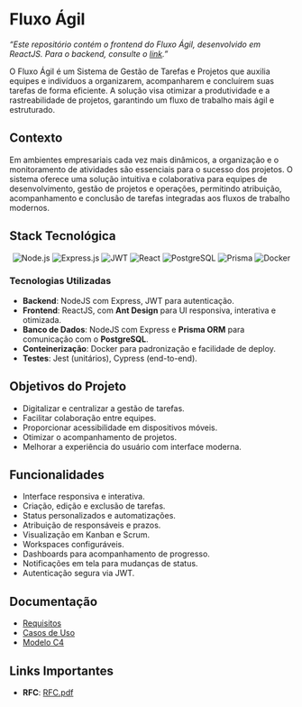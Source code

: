 # Fluxo Ágil

_“Este repositório contém o frontend do Fluxo Ágil, desenvolvido em ReactJS. Para o backend, consulte o [link](https://github.com/humberto-peres/fluxoagil-back).”_

O Fluxo Ágil é um Sistema de Gestão de Tarefas e Projetos que auxilia equipes e indivíduos a organizarem, acompanharem e concluírem suas tarefas de forma eficiente. A solução visa otimizar a produtividade e a rastreabilidade de projetos, garantindo um fluxo de trabalho mais ágil e estruturado.

## Contexto

Em ambientes empresariais cada vez mais dinâmicos, a organização e o monitoramento de atividades são essenciais para o sucesso dos projetos. O sistema oferece uma solução intuitiva e colaborativa para equipes de desenvolvimento, gestão de projetos e operações, permitindo atribuição, acompanhamento e conclusão de tarefas integradas aos fluxos de trabalho modernos.

## Stack Tecnológica

<p align="center">
<img src="https://img.shields.io/badge/node.js-6DA55F?style=for-the-badge&logo=node.js&logoColor=white" alt="Node.js"/>
<img src="https://img.shields.io/badge/express.js-%23404d59.svg?style=for-the-badge&logo=express&logoColor=%2361DAFB" alt="Express.js"/>
<img src="https://img.shields.io/badge/JWT-black?style=for-the-badge&logo=JSON%20web%20tokens" alt="JWT"/>
<img src="https://img.shields.io/badge/React-20232A?style=for-the-badge&logo=react&logoColor=61DAFB" alt="React"/>
<img src="https://img.shields.io/badge/PostgreSQL-000?style=for-the-badge&logo=postgresql" alt="PostgreSQL"/>
<img src="https://img.shields.io/badge/Prisma-3982CE?style=for-the-badge&logo=Prisma&logoColor=white" alt="Prisma"/>
<img src="https://img.shields.io/badge/docker-%230db7ed.svg?style=for-the-badge&logo=docker&logoColor=white" alt="Docker"/>
</p>

### Tecnologias Utilizadas

- **Backend**: NodeJS com Express, JWT para autenticação.
- **Frontend**: ReactJS, com **Ant Design** para UI responsiva, interativa e otimizada.
- **Banco de Dados**: NodeJS com Express e **Prisma ORM** para comunicação com o **PostgreSQL**.
- **Conteinerização**: Docker para padronização e facilidade de deploy.
- **Testes**: Jest (unitários), Cypress (end-to-end).

## Objetivos do Projeto

- Digitalizar e centralizar a gestão de tarefas.
- Facilitar colaboração entre equipes.
- Proporcionar acessibilidade em dispositivos móveis.
- Otimizar o acompanhamento de projetos.
- Melhorar a experiência do usuário com interface moderna.

## Funcionalidades

- Interface responsiva e interativa.
- Criação, edição e exclusão de tarefas.
- Status personalizados e automatizações.
- Atribuição de responsáveis e prazos.
- Visualização em Kanban e Scrum.
- Workspaces configuráveis.
- Dashboards para acompanhamento de progresso.
- Notificações em tela para mudanças de status.
- Autenticação segura via JWT.

## Documentação

- [Requisitos](./docs/requirements.md)
- [Casos de Uso](./docs/use-case.md)
- [Modelo C4](./docs/c4-diagram.md)

## Links Importantes

- **RFC**: [RFC.pdf](https://github.com/user-attachments/files/22443892/Sistema_de_Gestao_de_Tarefas_e_Projetos.pdf)
